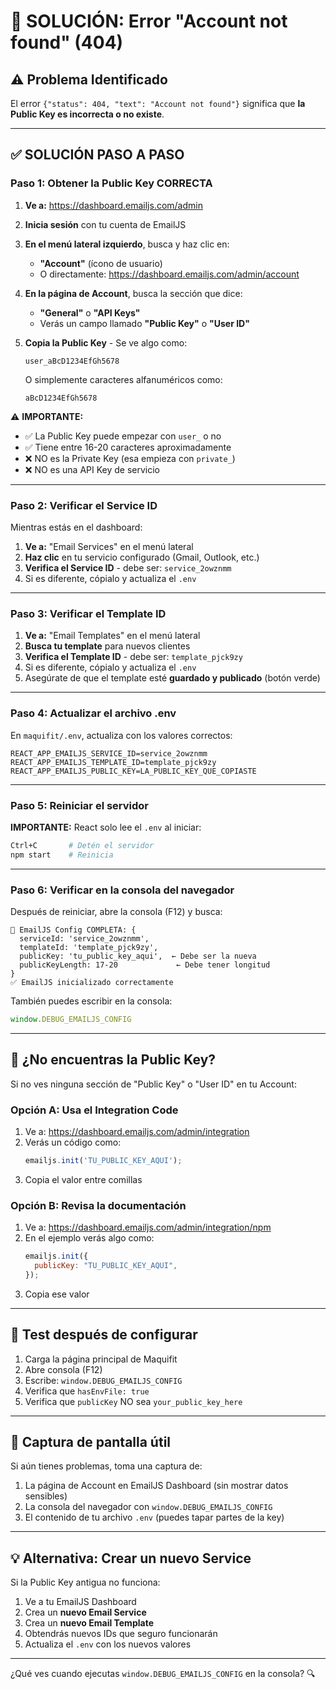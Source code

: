 # 🚨 SOLUCIÓN: Error "Account not found" (404)

## ⚠️ Problema Identificado

El error `{"status": 404, "text": "Account not found"}` significa que **la Public Key es incorrecta o no existe**.

---

## ✅ SOLUCIÓN PASO A PASO

### Paso 1: Obtener la Public Key CORRECTA

1. **Ve a:** https://dashboard.emailjs.com/admin

2. **Inicia sesión** con tu cuenta de EmailJS

3. **En el menú lateral izquierdo**, busca y haz clic en:
   - **"Account"** (ícono de usuario)
   - O directamente: https://dashboard.emailjs.com/admin/account

4. **En la página de Account**, busca la sección que dice:
   - **"General"** o **"API Keys"**
   - Verás un campo llamado **"Public Key"** o **"User ID"**

5. **Copia la Public Key** - Se ve algo como:
   ```
   user_aBcD1234EfGh5678
   ```
   O simplemente caracteres alfanuméricos como:
   ```
   aBcD1234EfGh5678
   ```

⚠️ **IMPORTANTE:**
- ✅ La Public Key puede empezar con `user_` o no
- ✅ Tiene entre 16-20 caracteres aproximadamente
- ❌ NO es la Private Key (esa empieza con `private_`)
- ❌ NO es una API Key de servicio

---

### Paso 2: Verificar el Service ID

Mientras estás en el dashboard:

1. **Ve a:** "Email Services" en el menú lateral
2. **Haz clic** en tu servicio configurado (Gmail, Outlook, etc.)
3. **Verifica el Service ID** - debe ser: `service_2owznmm`
4. Si es diferente, cópialo y actualiza el `.env`

---

### Paso 3: Verificar el Template ID

1. **Ve a:** "Email Templates" en el menú lateral
2. **Busca tu template** para nuevos clientes
3. **Verifica el Template ID** - debe ser: `template_pjck9zy`
4. Si es diferente, cópialo y actualiza el `.env`
5. Asegúrate de que el template esté **guardado y publicado** (botón verde)

---

### Paso 4: Actualizar el archivo .env

En `maquifit/.env`, actualiza con los valores correctos:

```env
REACT_APP_EMAILJS_SERVICE_ID=service_2owznmm
REACT_APP_EMAILJS_TEMPLATE_ID=template_pjck9zy
REACT_APP_EMAILJS_PUBLIC_KEY=LA_PUBLIC_KEY_QUE_COPIASTE
```

---

### Paso 5: Reiniciar el servidor

**IMPORTANTE:** React solo lee el `.env` al iniciar:

```bash
Ctrl+C       # Detén el servidor
npm start    # Reinicia
```

---

### Paso 6: Verificar en la consola del navegador

Después de reiniciar, abre la consola (F12) y busca:

```
🔧 EmailJS Config COMPLETA: {
  serviceId: 'service_2owznmm',
  templateId: 'template_pjck9zy',
  publicKey: 'tu_public_key_aqui',  ← Debe ser la nueva
  publicKeyLength: 17-20             ← Debe tener longitud
}
✅ EmailJS inicializado correctamente
```

También puedes escribir en la consola:
```javascript
window.DEBUG_EMAILJS_CONFIG
```

---

## 🎯 ¿No encuentras la Public Key?

Si no ves ninguna sección de "Public Key" o "User ID" en tu Account:

### Opción A: Usa el Integration Code
1. Ve a: https://dashboard.emailjs.com/admin/integration
2. Verás un código como:
   ```javascript
   emailjs.init('TU_PUBLIC_KEY_AQUI');
   ```
3. Copia el valor entre comillas

### Opción B: Revisa la documentación
1. Ve a: https://dashboard.emailjs.com/admin/integration/npm
2. En el ejemplo verás algo como:
   ```javascript
   emailjs.init({
     publicKey: "TU_PUBLIC_KEY_AQUI",
   });
   ```
3. Copia ese valor

---

## 🧪 Test después de configurar

1. Carga la página principal de Maquifit
2. Abre consola (F12)
3. Escribe: `window.DEBUG_EMAILJS_CONFIG`
4. Verifica que `hasEnvFile: true`
5. Verifica que `publicKey` NO sea `your_public_key_here`

---

## 📸 Captura de pantalla útil

Si aún tienes problemas, toma una captura de:
1. La página de Account en EmailJS Dashboard (sin mostrar datos sensibles)
2. La consola del navegador con `window.DEBUG_EMAILJS_CONFIG`
3. El contenido de tu archivo `.env` (puedes tapar partes de la key)

---

## 💡 Alternativa: Crear un nuevo Service

Si la Public Key antigua no funciona:

1. Ve a tu EmailJS Dashboard
2. Crea un **nuevo Email Service**
3. Crea un **nuevo Email Template**
4. Obtendrás nuevos IDs que seguro funcionarán
5. Actualiza el `.env` con los nuevos valores

---

¿Qué ves cuando ejecutas `window.DEBUG_EMAILJS_CONFIG` en la consola? 🔍

